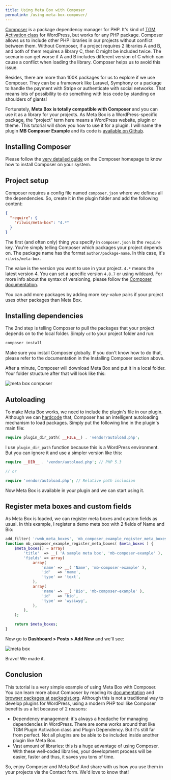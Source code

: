 ```yaml
---
title: Using Meta Box with Composer
permalink: /using-meta-box-composer/
---
```


[Composer](https://getcomposer.org) is a package dependency manager for PHP. It's kind of [TGM Activation class](http://tgmpluginactivation.com) for WordPress, but works for any PHP package. Composer allows us to include other PHP libraries in our projects without conflict between them. Without Composer, if a project requires 2 libraries A and B, and both of them requires a library C, then C might be included twice. The scenario can get worse if A and B includes different version of C which can cause a conflict when loading the library. Composer helps us to avoid this issue.

Besides, there are more than 100K packages for us to explore if we use Composer. They can be a framework like Laravel, Symphony or a package to handle the payment with Stripe or authenticate with social networks. That means lots of possibility to do something with less code by standing on shoulders of giants!

Fortunately, **Meta Box is totally compatible with Composer** and you can use it as a library for your projects. As Meta Box is a WordPress-specific package, the "project" term here means a WordPress website, plugin or theme. This tutorial will show you how to use it for a plugin. I will name the plugin **MB Composer Example** and its code is [available on Github](https://github.com/wpmetabox/mb-composer-example).

## Installing Composer

Please follow the [very detailed guide](https://getcomposer.org/doc/00-intro.md#installation-linux-unix-osx) on the Composer homepage to know how to install Composer on your system.

## Project setup

Composer requires a config file named `composer.json` where we defines all the dependencies. So, create it in the plugin folder and add the following content:

```json
{
  "require": {
    "rilwis/meta-box": "4.*"
  }
}
```

The first (and often only) thing you specify in `composer.json` is the `require` key. You're simply telling Composer which packages your project depends on. The package name has the format `author/package-name`. In this case, it's `rilwis/meta-box`.

The value is the version you want to use in your project. `4.*` means the latest version 4. You can set a specific version `4.8.7` or using wildcard. For more info about the syntax of versioning, please follow the [Composer documentation](https://getcomposer.org/doc/articles/versions.md).

You can add more packages by adding more key-value pairs if your project uses other packages than Meta Box.

## Installing dependencies

The 2nd step is telling Composer to pull the packages that your project depends on to the local folder. Simply `cd` to your project folder and run:

```bash
composer install
```

Make sure you install Composer globally. If you don't know how to do that, please refer to the documentation in the Installing Composer section above.

After a minute, Composer will download Meta Box and put it in a local folder. Your folder structure after that will look like this:

![meta box composer](https://i.imgur.com/22242cz.png)

## Autoloading

To make Meta Box works, we need to include the plugin's file in our plugin. Although we can [hardcode](/include-meta-box-plugin-themes/#section-include-meta-box-directly) that, Composer has an intelligent autoloading mechanism to load packages. Simply put the following line in the plugin's main file:

```php
require plugin_dir_path( __FILE__) . 'vendor/autoload.php';
```

I use `plugin_dir_path` function because this is a WordPress environment. But you can ignore it and use a simpler version like this:

```php
require __DIR__ . 'vendor/autoload.php'; // PHP 5.3

// or

require 'vendor/autoload.php'; // Relative path inclusion
```

Now Meta Box is available in your plugin and we can start using it.

## Register meta boxes and custom fields

As Meta Box is loaded, we can register meta boxes and custom fields as usual. In this example, I register a demo meta box with 2 fields of Name and Bio:

```php
add_filter( 'rwmb_meta_boxes', 'mb_composer_example_register_meta_boxes' );
function mb_composer_example_register_meta_boxes( $meta_boxes ) {
    $meta_boxes[] = array(
        'title'  => __( 'A sample meta box', 'mb-composer-example' ),
        'fields' => array(
            array(
                'name' => __( 'Name', 'mb-composer-example' ),
                'id'   => 'name',
                'type' => 'text',
            ),
            array(
                'name' => __( 'Bio', 'mb-composer-example' ),
                'id'   => 'bio',
                'type' => 'wysiwyg',
            ),
        ),
    );

    return $meta_boxes;
}
```

Now go to **Dashboard > Posts > Add New** and we'll see:

![meta box](https://i.imgur.com/0RTrNFK.png)

Bravo! We made it.

## Conclusion

This tutorial is a very simple example of using Meta Box with Composer. You can learn more about Composer by reading its [documentation](https://getcomposer.org/doc/) and [browser packages at packagist.org](http://packagist.org/). Although this is not a traditional way to develop plugins for WordPress, using a modern PHP tool like Composer benefits us a lot because of 2 reasons:

- Dependency management: it's always a headache for managing dependencies in WordPress. There are some works around that like TGM Plugin Activation class and Plugin Dependency. But it's still far from perfect. Not all plugins are be able to be included inside another plugin like Meta Box.
- Vast amount of libraries: this is a huge advantage of using Composer. With these well-coded libraries, your development process will be easier, faster and thus, it saves you tons of time.

So, enjoy Composer and Meta Box! And share with us how you use them in your projects via the Contact form. We'd love to know that!